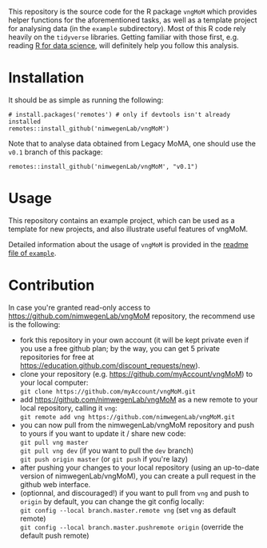 

This repository is the source code for the R package `vngMoM` which provides helper functions for the aforementioned tasks, as well as a template project for analysing data (in the `example` subdirectory).
Most of this R code rely heavily on the `tidyverse` libraries. Getting familiar with those first, e.g. reading [R for data science](https://r4ds.had.co.nz), will definitely help you follow this analysis.


# Installation

It should be as simple as running the following: 

```
# install.packages('remotes') # only if devtools isn't already installed
remotes::install_github('nimwegenLab/vngMoM')
```

Note that to analyse data obtained from Legacy MoMA, one should use the `v0.1` branch of this package:

```
remotes::install_github('nimwegenLab/vngMoM', "v0.1")
```

# Usage

This repository contains an example project, which can be used as a template for new projects, and also illustrate useful features of vngMoM.

Detailed information about the usage of `vngMoM` is provided in the [readme file of `example`](example/README.md).


# Contribution
In case you're granted read-only access to https://github.com/nimwegenLab/vngMoM repository, the recommend use is the following:

- fork this repository in your own account (it will be kept private even if you use a free github plan; by the way, you can get 5 private repositories for free at https://education.github.com/discount_requests/new).
- clone your repository (e.g. https://github.com/myAccount/vngMoM) to your local computer:  
`git clone https://github.com/myAccount/vngMoM.git`
- add https://github.com/nimwegenLab/vngMoM as a new remote to your local repository, calling it `vng`:  
`git remote add vng https://github.com/nimwegenLab/vngMoM.git`
- you can now pull from the nimwegenLab/vngMoM repository and push to yours if you want to update it / share new code:  
`git pull vng master`  
`git pull vng dev` (if you want to pull the `dev` branch)  
`git push origin master` (or `git push` if you're lazy)
- after pushing your changes to your local repository (using an up-to-date version of nimwegenLab/vngMoM), you can create a pull request in the github web interface.
- (optionnal, and discouraged!) if you want to pull from `vng` and push to `origin` by default, you can change the git config locally:  
`git config --local branch.master.remote vng` (set `vng` as default remote)  
`git config --local branch.master.pushremote origin` (override the default push remote)

